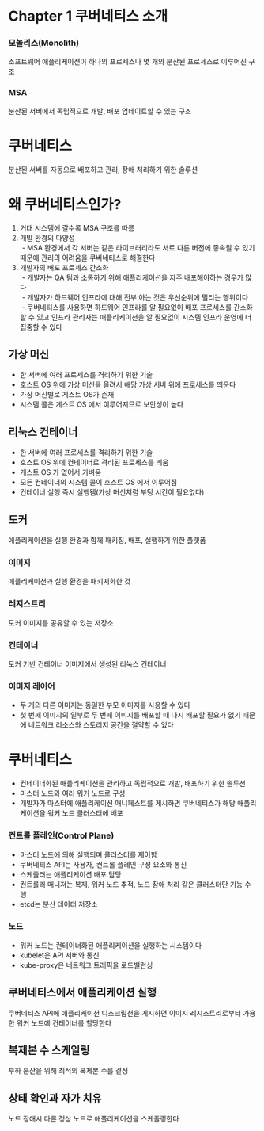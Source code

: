 # Chapter 1 쿠버네티스 소개

### 모놀리스(Monolith)
소프트웨어 애플리케이션이 하나의 프로세스나 몇 개의 분산된 프로세스로 이루어진 구조

### MSA 
분산된 서버에서 독립적으로 개발, 배포 업데이트할 수 있는 구조

# 쿠버네티스
분산된 서버를 자동으로 배포하고 관리, 장애 처리하기 위한 솔루션

# 왜 쿠버네티스인가?
1. 거대 시스템에 갈수록 MSA 구조를 따름  
2. 개발 환경의 다양성  
  &nbsp;- MSA 환경에서 각 서버는 같은 라이브러리라도 서로 다른 버전에 종속될 수 있기 때문에 관리의 어려움을 쿠버네티스로 해결한다
3. 개발자의 배포 프로세스 간소화  
  &nbsp;- 개발자는 QA 팀과 소통하기 위해 애플리케이션을 자주 배포해야하는 경우가 많다  
  &nbsp;- 개발자가 하드웨어 인프라에 대해 전부 아는 것은 우선순위에 밀리는 행위이다  
  &nbsp;- 쿠버네티스를 사용하면 하드웨어 인프라를 알 필요없이 배포 프로세스를 간소화할 수 있고 인프라 관리자는 애플리케이션을 알 필요없이 시스템 인프라 운영에 더 집중할 수 있다  

## 가상 머신
- 한 서버에 여러 프로세스를 격리하기 위한 기술
- 호스트 OS 위에 가상 머신을 올려서 해당 가상 서버 위에 프로세스를 띄운다
- 가상 머신별로 게스트 OS가 존재
- 시스템 콜은 게스트 OS 에서 이루어지므로 보안성이 높다

## 리눅스 컨테이너
- 한 서버에 여러 프로세스를 격리하기 위한 기술
- 호스트 OS 위에 컨테이너로 격리된 프로세스를 띄움
- 게스트 OS 가 없어서 가벼움
- 모든 컨테이너의 시스템 콜이 호스트 OS 에서 이루어짐
- 컨테이너 실행 즉시 실행됌(가상 머신처럼 부팅 시간이 필요없다)

## 도커
애플리케이션을 실행 환경과 함께 패키징, 배포, 실행하기 위한 플랫폼

### 이미지
애플리케이션과 실행 환경을 패키지화한 것

### 레지스트리
도커 이미지를 공유할 수 있는 저장소

### 컨테이너
도커 기반 컨테이너 이미지에서 생성된 리눅스 컨테이너

### 이미지 레이어
- 두 개의 다른 이미지는 동일한 부모 이미지를 사용할 수 있다
- 첫 번째 이미지의 일부로 두 번째 이미지를 배포할 때 다시 배포할 필요가 없기 때문에 네트워크 리소스와 스토리지 공간을 절약할 수 있다

# 쿠버네티스
- 컨테이너화된 애플리케이션을 관리하고 독립적으로 개발, 배포하기 위한 솔루션
- 마스터 노드와 여러 워커 노드로 구성
- 개발자가 마스터에 애플리케이션 매니페스트를 게시하면 쿠버네티스가 해당 애플리케이션을 워커 노드 클러스터에 배포

### 컨트롤 플레인(Control Plane)
- 마스터 노드에 의해 실행되며 클러스터를 제어함
- 쿠버네티스 API는 사용자, 컨트롤 플레인 구성 요소와 통신
- 스케줄러는 애플리케이션 배포 담당
- 컨트롤러 매니저는 복제, 워커 노드 추적, 노드 장애 처리 같은 클러스터단 기능 수행
- etcd는 분산 데이터 저장소

### 노드
- 워커 노드는 컨테이너화된 애플리케이션을 실행하는 시스템이다
- kubelet은 API 서버와 통신
- kube-proxy은 네트워크 트래픽을 로드밸런싱

## 쿠버네티스에서 애플리케이션 실행
쿠버네티스 API에 애플리케이션 디스크립션을 게시하면 이미지 레지스트리로부터 가용한 워커 노드에 컨테이너를 할당한다

## 복제본 수 스케일링
부하 분산을 위해 최적의 복제본 수를 결정

## 상태 확인과 자가 치유
노드 장애시 다른 정상 노드로 애플리케이션을 스케줄링한다

